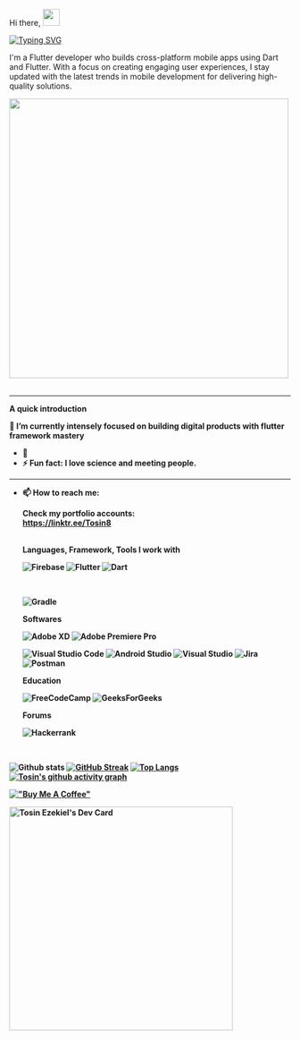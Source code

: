 Hi there, <img src="https://user-images.githubusercontent.com/74038190/214644152-52f47eb3-5e31-4f47-8758-05c9468d5596.gif" width="30">
<br>

[![Typing SVG](https://readme-typing-svg.demolab.com?font=Fira+Code&pause=1000&width=435&lines=I+am+a+result+driven+person;I+am+a+good+Team+Player;I+am+focus+driven)](https://git.io/typing-svg)

I'm a Flutter developer who builds cross-platform mobile apps using Dart and Flutter. With a focus on creating engaging user experiences, I stay updated with the latest trends in mobile development for delivering high-quality solutions.

<img src="https://user-images.githubusercontent.com/74038190/212748842-9fcbad5b-6173-4175-8a61-521f3dbb7514.gif" width="500">
<br><br>

<hr>
<b> A quick introduction </br>
     
🔭 I’m currently intensely focused on building digital products with flutter framework mastery
- 🌱 
- ⚡ Fun fact: I love science and meeting people. 

<hr> 

     
- 📫 How to reach me: <br>
     
   Check my portfolio accounts: <br>
   https://linktr.ee/Tosin8
     
     <br>
     Languages, Framework, Tools I work with <br>
     
   ![Firebase](https://img.shields.io/badge/firebase-%23039BE5.svg?style=for-the-badge&logo=firebase)
   ![Flutter](https://img.shields.io/badge/Flutter-%2302569B.svg?style=for-the-badge&logo=Flutter&logoColor=white) 
   ![Dart](https://img.shields.io/badge/dart-%230175C2.svg?style=for-the-badge&logo=dart&logoColor=white)
  <!--![Python](https://img.shields.io/badge/python-3670A0?style=for-the-badge&logo=python&logoColor=ffdd54)  --> <br>
    <!-- ![TensorFlow](https://img.shields.io/badge/TensorFlow-%23FF6F00.svg?style=for-the-badge&logo=TensorFlow&logoColor=white) -->
   ![Gradle](https://img.shields.io/badge/Gradle-02303A.svg?style=for-the-badge&logo=Gradle&logoColor=white)
     
    
   Softwares <br>
   
   ![Adobe XD](https://img.shields.io/badge/Adobe%20XD-470137?style=for-the-badge&logo=Adobe%20XD&logoColor=#FF61F6) ![Adobe Premiere Pro](https://img.shields.io/badge/Adobe%20Premiere%20Pro-9999FF.svg?style=for-the-badge&logo=Adobe%20Premiere%20Pro&logoColor=white) 
  
   ![Visual Studio Code](https://img.shields.io/badge/Visual%20Studio%20Code-0078d7.svg?style=for-the-badge&logo=visual-studio-code&logoColor=white) ![Android Studio](https://img.shields.io/badge/Android%20Studio-3DDC84.svg?style=for-the-badge&logo=android-studio&logoColor=white) ![Visual Studio](https://img.shields.io/badge/Visual%20Studio-5C2D91.svg?style=for-the-badge&logo=visual-studio&logoColor=white)  ![Jira](https://img.shields.io/badge/jira-%230A0FFF.svg?style=for-the-badge&logo=jira&logoColor=white) 
![Postman](https://img.shields.io/badge/Postman-FF6C37?style=for-the-badge&logo=postman&logoColor=white) 
     
     
   Education <br>
     
   	![FreeCodeCamp](https://img.shields.io/badge/Freecodecamp-%23123.svg?&style=for-the-badge&logo=freecodecamp&logoColor=green)
    ![GeeksForGeeks](https://img.shields.io/badge/GeeksforGeeks-gray?style=for-the-badge&logo=geeksforgeeks&logoColor=35914c)
     
   Forums <br>
     
    ![Hackerrank](https://img.shields.io/badge/-Hackerrank-2EC866?style=for-the-badge&logo=HackerRank&logoColor=white)
    
  
   <br> 
![Github stats](https://github-readme-stats.vercel.app/api?username=Tosin8&theme=highcontrast&show_icons=true&count_private=true)    [![GitHub Streak](https://streak-stats.demolab.com/?user=Tosin8&theme=highcontrast)](https://git.io/streak-stats)     [![Top Langs](https://github-readme-stats.vercel.app/api/top-langs/?username=Tosin8&layout=compact)](https://github.com/anuraghazra/github-readme-stats)         [![Tosin's github activity graph](https://github-readme-activity-graph.vercel.app/graph?username=tosin8&bg_color=fffff0&color=708090&line=24292e&point=24292e&area=true&hide_border=true)](https://github.com/tosin8/github-readme-activity-graph)


[!["Buy Me A Coffee"](https://www.buymeacoffee.com/assets/img/custom_images/orange_img.png)](https://www.buymeacoffee.com/tosin8)

<!--
**Tosin8/Tosin8** is a ✨ _special_ ✨ repository because its `README.md` (this file) appears on your GitHub profile.

Here are some ideas to get you started:

- 🔭 I’m currently working on an academic digital product 

- 👯 I’m looking to collaborate on ...
- 🤔 I’m looking for help with ...
- 💬 Ask me about ...
- 
- 😄 Pronouns: ...

-->


<a href="https://app.daily.dev/Tosin8"><img src="https://api.daily.dev/devcards/cafa36fc0f5a42eaa9813a7658adb908.png?r=29z" width="400" alt="Tosin Ezekiel's Dev Card"/></a>
<!-- replace x.x.x with actual version -->
